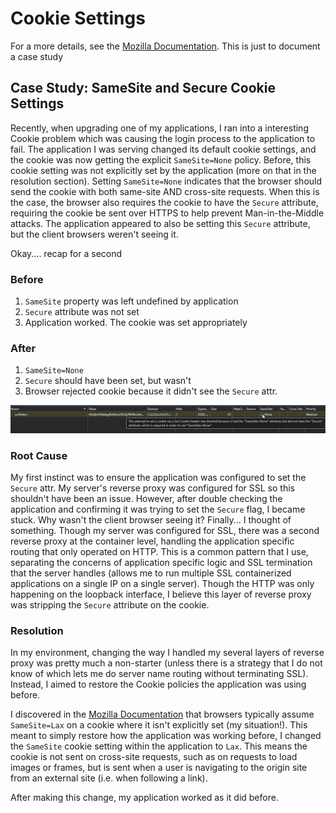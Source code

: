 # Cookie Settings

For a more details, see the [Mozilla Documentation](https://developer.mozilla.org/en-US/docs/Web/HTTP/Headers/Set-Cookie#samesitesamesite-value). This is just to document a case study

## Case Study: SameSite and Secure Cookie Settings

Recently, when upgrading one of my applications, I ran into a interesting Cookie problem which was causing the login process to the application to fail. The application I was serving changed its default cookie settings, and the cookie was now getting the explicit `SameSite=None` policy. Before, this cookie setting was not explicitly set by the application (more on that in the resolution section). Setting `SameSite=None` indicates that the browser should send the cookie with both same-site AND cross-site requests. When this is the case, the browser also requires the cookie to have the `Secure` attribute, requiring the cookie be sent over HTTPS to help prevent Man-in-the-Middle attacks. The application appeared to also be setting this `Secure` attribute, but the client browsers weren't seeing it.

Okay.... recap for a second

### Before

1. `SameSite` property was left undefined by application
2. `Secure` attribute was not set
3. Application worked. The cookie was set appropriately

### After

1. `SameSite=None`
2. `Secure` should have been set, but wasn't
3. Browser rejected cookie because it didn't see the `Secure` attr.

![](./images/rejected_cookie.png)

### Root Cause

My first instinct was to ensure the application was configured to set the `Secure` attr. My server's reverse proxy was configured for SSL so this shouldn't have been an issue. However, after double checking the application and confirming it was trying to set the `Secure` flag, I became stuck. Why wasn't the client browser seeing it? Finally... I thought of something. Though my server was configured for SSL, there was a second reverse proxy at the container level, handling the application specific routing that only operated on HTTP. This is a common pattern that I use, separating the concerns of application specific logic and SSL termination that the server handles (allows me to run multiple SSL containerized applications on a single IP on a single server). Though the HTTP was only happening on the loopback interface, I believe this layer of reverse proxy was stripping the `Secure` attribute on the cookie.

### Resolution

In my environment, changing the way I handled my several layers of reverse proxy was pretty much a non-starter (unless there is a strategy that I do not know of which lets me do server name routing without terminating SSL). Instead, I aimed to restore the Cookie policies the application was using before.

I discovered in the [Mozilla Documentation](https://developer.mozilla.org/en-US/docs/Web/HTTP/Headers/Set-Cookie#samesitesamesite-value) that browsers typically assume `SameSite=Lax` on a cookie where it isn't explicitly set (my situation!). This meant to simply restore how the application was working before, I changed the `SameSite` cookie setting within the application to `Lax`. This means the cookie is not sent on cross-site requests, such as on requests to load images or frames, but is sent when a user is navigating to the origin site from an external site (i.e. when following a link).

After making this change, my application worked as it did before.
